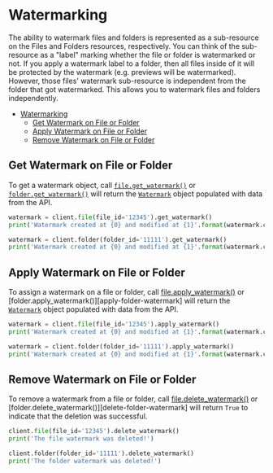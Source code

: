 Watermarking
============

The ability to watermark files and folders is represented as a sub-resource on the Files and Folders resources, 
respectively. You can think of the sub-resource as a "label" marking whether the file or folder is watermarked or not. 
If you apply a watermark label to a folder, then all files inside of it will be protected by the watermark (e.g. 
previews will be watermarked). However, those files' watermark sub-resource is independent from the folder that got 
watermarked. This allows you to watermark files and folders independently.

<!-- START doctoc generated TOC please keep comment here to allow auto update -->
<!-- DON'T EDIT THIS SECTION, INSTEAD RE-RUN doctoc TO UPDATE -->


- [Watermarking](#watermarking)
  - [Get Watermark on File or Folder](#get-watermark-on-file-or-folder)
  - [Apply Watermark on File or Folder](#apply-watermark-on-file-or-folder)
  - [Remove Watermark on File or Folder](#remove-watermark-on-file-or-folder)

<!-- END doctoc generated TOC please keep comment here to allow auto update -->

Get Watermark on File or Folder
-------------------------------

To get a watermark object, call  [`file.get_watermark()`][get_file_watermark] or 
[`folder.get_watermark()`][get_folder_watermark] will return the [`Watermark`][watermark_class] object populated with 
data from the API.

<!-- sample get_files_id_watermark -->
```python
watermark = client.file(file_id='12345').get_watermark()
print('Watermark created at {0} and modified at {1}'.format(watermark.created_at, watermark.modified_at))
```

<!-- sample get_folders_id_watermark -->
```python
watermark = client.folder(folder_id='11111').get_watermark()
print('Watermark created at {0} and modified at {1}'.format(watermark.created_at, watermark.modified_at))
```

[get_file_watermark]: https://box-python-sdk.readthedocs.io/en/latest/boxsdk.object.html#boxsdk.object.file.File.get_watermark()
[get_folder_watermark]: https://box-python-sdk.readthedocs.io/en/latest/boxsdk.object.html#boxsdk.object.folder.Folder.get_watermark()
[watermark_class]: https://box-python-sdk.readthedocs.io/en/latest/boxsdk.object.html#boxsdk.object.watermark.Watermark

Apply Watermark on File or Folder
---------------------------------

To assign a watermark on a file or folder, call [file.apply_watermark()][apply-file-watermark] or 
[folder.apply_watermark()][apply-folder-watermark] will return the [`Watermark`][watermark_class] object populated with 
data from the API.

<!-- sample put_files_id_watermark -->
```python
watermark = client.file(file_id='12345').apply_watermark()
print('Watermark created at {0} and modified at {1}'.format(watermark.created_at, watermark.modified_at))
```

<!-- sample put_folders_id_watermark -->
```python
watermark = client.folder(folder_id='11111').apply_watermark()
print('Watermark created at {0} and modified at {1}'.format(watermark.created_at, watermark.modified_at))
```

[apply-file-watermark]: https://box-python-sdk.readthedocs.io/en/latest/boxsdk.object.html#boxsdk.file.File.apply_watermark()
[apply_folder_watermark]: https://box-python-sdk.readthedocs.io/en/latest/boxsdk.object.html#boxsdk.folder.Folder.apply_watermark()
[watermark_class]: https://box-python-sdk.readthedocs.io/en/latest/boxsdk.object.html#boxsdk.object.watermark.Watermark

Remove Watermark on File or Folder
----------------------------------

To remove a watermark from a file or folder, call [file.delete_watermark()][delete-file-watermark] or 
[folder.delete_watermark()][delete-folder-watermark] will return `True` to indicate that the deletion was successful.

<!-- sample delete_files_id_watermark -->
```python
client.file(file_id='12345').delete_watermark()
print('The file watermark was deleted!')
```

<!-- sample delete_folders_id_watermark -->
```python
client.folder(folder_id='11111').delete_watermark()
print('The folder watermark was deleted!')
```

[delete-file-watermark]: https://box-python-sdk.readthedocs.io/en/latest/boxsdk.object.html#boxsdk.file.File.delete_watermark()
[delete_folder_watermark]: https://box-python-sdk.readthedocs.io/en/latest/boxsdk.object.html#boxsdk.folder.Folder.delete_watermark()
